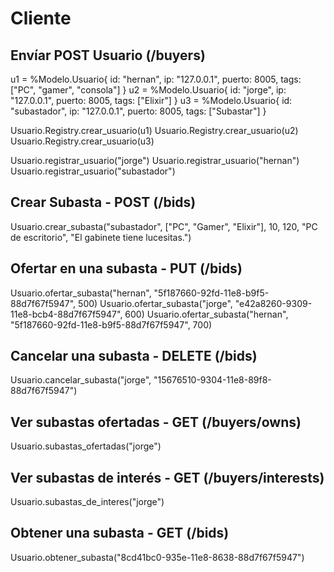 # Cliente

## Envíar POST Usuario (/buyers)

u1 = %Modelo.Usuario{ id: "hernan", ip: "127.0.0.1", puerto: 8005, tags: ["PC", "gamer", "consola"] }
u2 = %Modelo.Usuario{ id: "jorge", ip: "127.0.0.1", puerto: 8005, tags: ["Elixir"] }
u3 = %Modelo.Usuario{ id: "subastador", ip: "127.0.0.1", puerto: 8005, tags: ["Subastar"] }

Usuario.Registry.crear_usuario(u1)
Usuario.Registry.crear_usuario(u2)
Usuario.Registry.crear_usuario(u3)

Usuario.registrar_usuario("jorge")
Usuario.registrar_usuario("hernan")
Usuario.registrar_usuario("subastador")

## Crear Subasta - POST (/bids)

Usuario.crear_subasta("subastador", ["PC", "Gamer", "Elixir"], 10, 120, "PC de escritorio", "El gabinete tiene lucesitas.")

## Ofertar en una subasta - PUT (/bids)

Usuario.ofertar_subasta("hernan", "5f187660-92fd-11e8-b9f5-88d7f67f5947", 500)
Usuario.ofertar_subasta("jorge", "e42a8260-9309-11e8-bcb4-88d7f67f5947", 600)
Usuario.ofertar_subasta("hernan", "5f187660-92fd-11e8-b9f5-88d7f67f5947", 700)

## Cancelar una subasta - DELETE (/bids)

Usuario.cancelar_subasta("jorge", "15676510-9304-11e8-89f8-88d7f67f5947")

## Ver subastas ofertadas - GET (/buyers/owns)

Usuario.subastas_ofertadas("jorge")

## Ver subastas de interés - GET (/buyers/interests)

Usuario.subastas_de_interes("jorge")

## Obtener una subasta - GET (/bids)

Usuario.obtener_subasta("8cd41bc0-935e-11e8-8638-88d7f67f5947")
